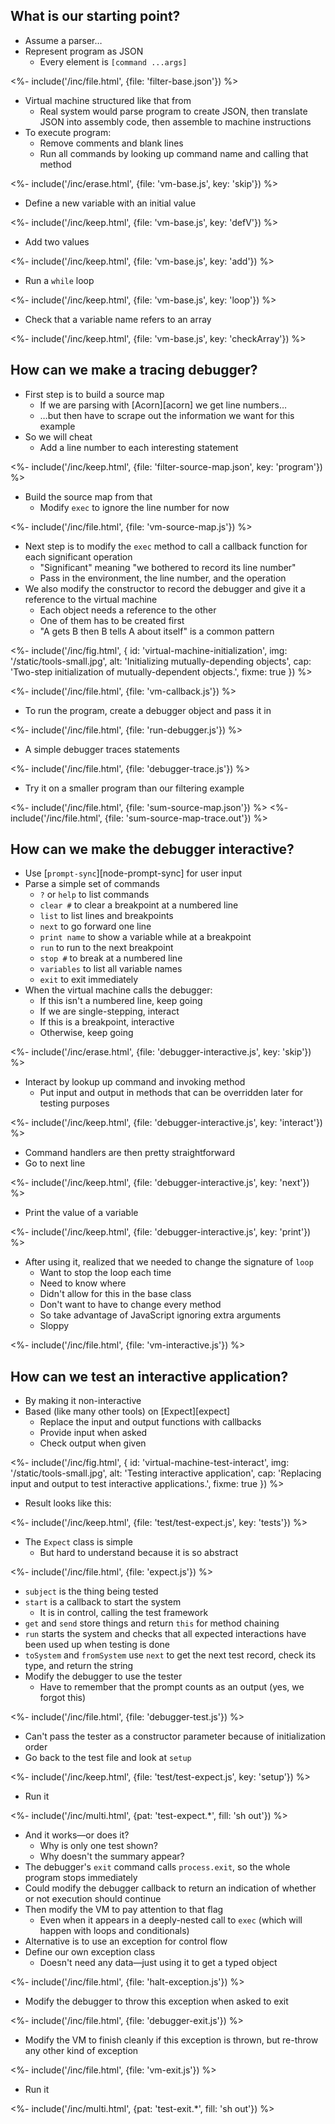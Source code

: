 ---
---

## What is our starting point?

-   Assume a parser…
-   Represent program as JSON
    -   Every element is `[command ...args]`

<%- include('/inc/file.html', {file: 'filter-base.json'}) %>

-   Virtual machine structured like that from <x key="virtual-machine"></x>
    -   Real system would parse program to create JSON, then translate JSON into assembly code, then assemble to machine instructions
-   To execute program:
    -   Remove comments and blank lines
    -   Run all commands by looking up command name and calling that method

<%- include('/inc/erase.html', {file: 'vm-base.js', key: 'skip'}) %>

-   Define a new variable with an initial value

<%- include('/inc/keep.html', {file: 'vm-base.js', key: 'defV'}) %>

-   Add two values

<%- include('/inc/keep.html', {file: 'vm-base.js', key: 'add'}) %>

-   Run a `while` loop

<%- include('/inc/keep.html', {file: 'vm-base.js', key: 'loop'}) %>

-   Check that a variable name refers to an array

<%- include('/inc/keep.html', {file: 'vm-base.js', key: 'checkArray'}) %>

## How can we make a tracing debugger?

-   First step is to build a <g key="source_map">source map</g>
    -   If we are parsing with [Acorn][acorn] we get line numbers…
    -   …but then have to scrape out the information we want for this example
-   So we will cheat
    -   Add a line number to each interesting statement

<%- include('/inc/keep.html', {file: 'filter-source-map.json', key: 'program'}) %>

-   Build the source map from that
    -   Modify `exec` to ignore the line number for now

<%- include('/inc/file.html', {file: 'vm-source-map.js'}) %>

-   Next step is to modify the `exec` method to call a callback function for each significant operation
    -   "Significant" meaning "we bothered to record its line number"
    -   Pass in the environment, the line number, and the operation
-   We also modify the constructor to record the debugger and give it a reference to the virtual machine
    -   Each object needs a reference to the other
    -   One of them has to be created first
    -   "A gets B then B tells A about itself" is a common pattern

<%- include('/inc/fig.html', {
    id: 'virtual-machine-initialization',
    img: '/static/tools-small.jpg',
    alt: 'Initializing mutually-depending objects',
    cap: 'Two-step initialization of mutually-dependent objects.',
    fixme: true
}) %>

<%- include('/inc/file.html', {file: 'vm-callback.js'}) %>

-   To run the program, create a debugger object and pass it in

<%- include('/inc/file.html', {file: 'run-debugger.js'}) %>

-   A simple debugger traces statements

<%- include('/inc/file.html', {file: 'debugger-trace.js'}) %>

-   Try it on a smaller program than our filtering example

<%- include('/inc/file.html', {file: 'sum-source-map.json'}) %>
<%- include('/inc/file.html', {file: 'sum-source-map-trace.out'}) %>

## How can we make the debugger interactive?

-   Use [`prompt-sync`][node-prompt-sync] for user input
-   Parse a simple set of commands
    -   `?` or `help` to list commands
    -   `clear #` to clear a <g key="breakpoint">breakpoint</g> at a numbered line
    -   `list` to list lines and breakpoints
    -   `next` to go forward one line
    -   `print name` to show a variable while at a breakpoint
    -   `run` to run to the next breakpoint
    -   `stop #` to break at a numbered line
    -   `variables` to list all variable names
    -   `exit` to exit immediately
-   When the virtual machine calls the debugger:
    -   If this isn't a numbered line, keep going
    -   If we are single-stepping, interact
    -   If this is a breakpoint, interactive
    -   Otherwise, keep going

<%- include('/inc/erase.html', {file: 'debugger-interactive.js', key: 'skip'}) %>

-   Interact by lookup up command and invoking method
    -   Put input and output in methods that can be overridden later for testing purposes

<%- include('/inc/keep.html', {file: 'debugger-interactive.js', key: 'interact'}) %>

-   Command handlers are then pretty straightforward
-   Go to next line

<%- include('/inc/keep.html', {file: 'debugger-interactive.js', key: 'next'}) %>

-   Print the value of a variable

<%- include('/inc/keep.html', {file: 'debugger-interactive.js', key: 'print'}) %>

-   After using it, realized that we needed to change the signature of `loop`
    -   Want to stop the loop each time
    -   Need to know where
    -   Didn't allow for this in the base class
    -   Don't want to have to change every method
    -   So take advantage of JavaScript ignoring extra arguments
    -   Sloppy

<%- include('/inc/file.html', {file: 'vm-interactive.js'}) %>

## How can we test an interactive application?

-   By making it non-interactive
-   Based (like many other tools) on [Expect][expect]
    -   Replace the input and output functions with callbacks
    -   Provide input when asked
    -   Check output when given

<%- include('/inc/fig.html', {
    id: 'virtual-machine-test-interact',
    img: '/static/tools-small.jpg',
    alt: 'Testing interactive application',
    cap: 'Replacing input and output to test interactive applications.',
    fixme: true
}) %>

-   Result looks like this:

<%- include('/inc/keep.html', {file: 'test/test-expect.js', key: 'tests'}) %>

-   The `Expect` class is simple
    -   But hard to understand because it is so abstract

<%- include('/inc/file.html', {file: 'expect.js'}) %>

-   `subject` is the thing being tested
-   `start` is a callback to start the system
    -   It is in control, calling the test framework
-   `get` and `send` store things and return `this` for method chaining
-   `run` starts the system and checks that all expected interactions have been used up when testing is done
-   `toSystem` and `fromSystem` use `next` to get the next test record, check its type, and return the string
-   Modify the debugger to use the tester
    -   Have to remember that the prompt counts as an output (yes, we forgot this)

<%- include('/inc/file.html', {file: 'debugger-test.js'}) %>

-   Can't pass the tester as a constructor parameter because of initialization order
-   Go back to the test file and look at `setup`

<%- include('/inc/keep.html', {file: 'test/test-expect.js', key: 'setup'}) %>

-   Run it

<%- include('/inc/multi.html', {pat: 'test-expect.*', fill: 'sh out'}) %>

-   And it works—or does it?
    -   Why is only one test shown?
    -   Why doesn't the summary appear?
-   The debugger's `exit` command calls `process.exit`, so the whole program stops immediately
-   Could modify the debugger callback to return an indication of whether or not execution should continue
-   Then modify the VM to pay attention to that flag
    -   Even when it appears in a deeply-nested call to `exec` (which will happen with loops and conditionals)
-   Alternative is to use an exception for control flow
-   Define our own exception class
    -   Doesn't need any data—just using it to get a typed object

<%- include('/inc/file.html', {file: 'halt-exception.js'}) %>

-   Modify the debugger to throw this exception when asked to exit

<%- include('/inc/file.html', {file: 'debugger-exit.js'}) %>

-   Modify the VM to finish cleanly if this exception is thrown, but re-throw any other kind of exception

<%- include('/inc/file.html', {file: 'vm-exit.js'}) %>

-   Run it

<%- include('/inc/multi.html', {pat: 'test-exit.*', fill: 'sh out'}) %>
